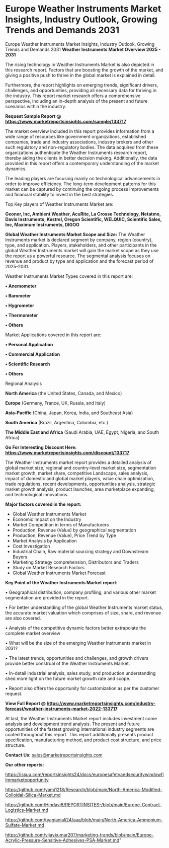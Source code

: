 # Europe Weather Instruments Market Insights, Industry Outlook, Growing Trends and Demands 2031
Europe Weather Instruments Market Insights, Industry Outlook, Growing Trends and Demands 2031
<Strong> Weather Instruments Market Overview 2025 - 2031</strong>

The rising technology in Weather Instruments Market is also depicted in this research report. Factors that are boosting the growth of the market, and giving a positive push to thrive in the global market is explained in detail.

Furthermore, the report highlights on emerging trends, significant drivers, challenges, and opportunities, providing all necessary data for thriving in the industry. This report market research offers a comprehensive perspective, including an in-depth analysis of the present and future scenarios within the industry.

<strong>Request Sample Report @ <a href=https://www.marketreportsinsights.com/sample/133717>https://www.marketreportsinsights.com/sample/133717</a></strong>

The market overview included in this report provides information from a wide range of resources like government organizations, established companies, trade and industry associations, industry brokers and other such regulatory and non-regulatory bodies. The data acquired from these organizations authenticate the Weather Instruments research report, thereby aiding the clients in better decision making. Additionally, the data provided in this report offers a contemporary understanding of the market dynamics.

The leading players are focusing mainly on technological advancements in order to improve efficiency. The long-term development patterns for this market can be captured by continuing the ongoing process improvements and financial stability to invest in the best strategies.

Top Key players of Weather Instruments Market are:

<strong>Geonor, Inc, Ambient Weather, AcuRite, La Crosse Technology, Netatmo, Davis Instruments, Kestrel, Oregon Scientific, WELQUIC, Scientific Sales, Inc, Maximum Instruments, DIGOO</strong>

<strong><b>Global Weather Instruments Market Scope and Size:</b></strong>
The Weather Instruments market is declared segment by company, region (country), type, and application. Players, stakeholders, and other participants in the global Weather Instruments market will gain the market scope as they use the report as a powerful resource. The segmental analysis focuses on revenue and product by type and application and the forecast period of 2025-2031.

Weather Instruments Market Types covered in this report are:

<strong>• Anemometer

• Barometer

• Hygrometer

• Thermometer

• Others</strong>

Market Applications covered in this report are:

<strong>• Personal Application

• Commercial Application

• Scientific Research

• Others</strong> 

Regional Analysis

<strong>North America</strong> (the United States, Canada, and Mexico)

<strong>Europe</strong> (Germany, France, UK, Russia, and Italy)

<strong>Asia-Pacific</strong> (China, Japan, Korea, India, and Southeast Asia)

<strong>South America</strong> (Brazil, Argentina, Colombia, etc.)

<strong>The Middle East and Africa</strong> (Saudi Arabia, UAE, Egypt, Nigeria, and South Africa)

<strong>Go For Interesting Discount Here: <a href=https://www.marketreportsinsights.com/discount/133717>https://www.marketreportsinsights.com/discount/133717</a></strong>

The Weather Instruments market report provides a detailed analysis of global market size, regional and country-level market size, segmentation market growth, market share, competitive Landscape, sales analysis, impact of domestic and global market players, value chain optimization, trade regulations, recent developments, opportunities analysis, strategic market growth analysis, product launches, area marketplace expanding, and technological innovations.

<strong><b>Major factors covered in the report:</b></strong>
<ul>
  <li>Global Weather Instruments Market </li>
  <li>Economic Impact on the Industry</li>
  <li>Market Competition in terms of Manufacturers</li>
  <li>Production, Revenue (Value) by geographical segmentation</li>
  <li>Production, Revenue (Value), Price Trend by Type</li>
  <li>Market Analysis by Application</li>
  <li>Cost Investigation</li>
  <li>Industrial Chain, Raw material sourcing strategy and Downstream Buyers</li>
  <li>Marketing Strategy comprehension, Distributors and Traders</li>
  <li>Study on Market Research Factors</li>
  <li>Global Weather Instruments Market Forecast</li>
</ul>

<strong><b>Key Point of the Weather Instruments Market report:</b></strong>

• Geographical distribution, company profiling, and various other market segmentation are provided in the report.

• For better understanding of the global Weather Instruments market status, the accurate market valuation which comprises of size, share, and revenue are also covered.

• Analysis of the competitive dynamic factors better extrapolate the complete market overview

• What will be the size of the emerging Weather Instruments market in 2031?

• The latest trends, opportunities and challenges, and growth drivers provide better construal of the Weather Instruments Market.

• In-detail industrial analysis, sales study, and production understanding shed more light on the future market growth rate and scope.

• Report also offers the opportunity for customization as per the customer request.

<strong><b>View Full Report @ <a href=https://www.marketreportsinsights.com/industry-forecast/weather-instruments-market-2022-133717>https://www.marketreportsinsights.com/industry-forecast/weather-instruments-market-2022-133717</a></b></strong>


At last, the Weather Instruments Market report includes investment come analysis and development trend analysis. The present and future opportunities of the fastest growing international industry segments are coated throughout this report. This report additionally presents product specification, manufacturing method, and product cost structure, and price structure.

<strong>Contact Us:</strong>
sales@marketreportsinsights.com

<strong>Our other reports:</strong>

<a href=https://issuu.com/reportsinsights24/docs/europesafetyandsecuritywindowfilmmarketopportunity>https://issuu.com/reportsinsights24/docs/europesafetyandsecuritywindowfilmmarketopportunity</a>

<a href=https://github.com/yami1218/Research/blob/main/North-America-Modified-Colloidal-Silica-Market.md>https://github.com/yami1218/Research/blob/main/North-America-Modified-Colloidal-Silica-Market.md</a>

<a href=https://github.com/Hindavi8/REPORTINSITES-/blob/main/Europe-Contract-Logistics-Market.md>https://github.com/Hindavi8/REPORTINSITES-/blob/main/Europe-Contract-Logistics-Market.md</a>

<a href=https://github.com/tyagianjali24/aaa/blob/main/North-America-Ammonium-Sulfate-Market.md>https://github.com/tyagianjali24/aaa/blob/main/North-America-Ammonium-Sulfate-Market.md</a>

<a href=https://github.com/vijaykumar207/marketing-trands/blob/main/Europe-Acrylic-Pressure-Sensitive-Adhesives-PSA-Market.md>https://github.com/vijaykumar207/marketing-trands/blob/main/Europe-Acrylic-Pressure-Sensitive-Adhesives-PSA-Market.md</a>"
